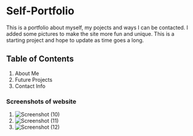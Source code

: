 # Self-Portfolio 
 This is a portfolio about myself, my pojects and ways I can be contacted. I added some pictures to make the site more fun and unique. This is a starting project and hope to update as time goes a long.

 ## Table of Contents
 1. About Me
 2. Future Projects
 3. Contact Info 

 ### Screenshots of website
 1. ![Screenshot (10)](https://user-images.githubusercontent.com/82920643/117556037-63897580-b02a-11eb-8e9e-266d048cfd5a.png)
 2. ![Screenshot (11)](https://user-images.githubusercontent.com/82920643/117556055-80be4400-b02a-11eb-86d8-da4d7565dc42.png)
 3. ![Screenshot (12)](https://user-images.githubusercontent.com/82920643/117556065-8d429c80-b02a-11eb-882c-ab75ab313368.png)
